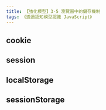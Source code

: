 ```yaml
---
title: 【強化模型】3-5 瀏覽器中的儲存機制
tags: 《透過認知模型認識 JavaScript》
---
```


## cookie

## session

## localStorage

## sessionStorage